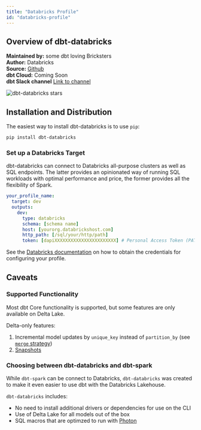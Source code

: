 ```yaml
---
title: "Databricks Profile"
id: "databricks-profile"
---
```


## Overview of dbt-databricks

**Maintained by:** some dbt loving Bricksters  
**Author:** Databricks  
**Source:** [Github](https://github.com/databricks/dbt-databricks)  
**dbt Cloud:** Coming Soon  
**dbt Slack channel** [Link to channel](https://getdbt.slack.com/archives/CNGCW8HKL)  

![dbt-databricks stars](https://img.shields.io/github/stars/databricks/dbt-databricks?style=for-the-badge)

## Installation and Distribution

The easiest way to install dbt-databricks is to use `pip`:

```zsh
pip install dbt-databricks
```

### Set up a Databricks Target

dbt-databricks can connect to Databricks all-purpose clusters as well as SQL endpoints.
The latter provides an opinionated way of running SQL workloads with optimal performance and
price, the former provides all the flexibility of Spark.

<File name='~/.dbt/profiles.yml'>

```yaml
your_profile_name:
  target: dev
  outputs:
    dev:
      type: databricks
      schema: [schema name]
      host: [yourorg.databrickshost.com]
      http_path: [/sql/your/http/path]
      token: [dapiXXXXXXXXXXXXXXXXXXXXXXX] # Personal Access Token (PAT)
```

</File>

See the [Databricks documentation](https://docs.databricks.com/dev-tools/dbt.html#) on how
to obtain the credentials for configuring your profile.

## Caveats

### Supported Functionality

Most dbt Core functionality is supported, but some features are only available
on Delta Lake.

Delta-only features:
1. Incremental model updates by `unique_key` instead of `partition_by` (see [`merge` strategy](spark-configs#the-merge-strategy))
2. [Snapshots](https://docs.getdbt.com/docs/building-a-dbt-project/snapshots)

### Choosing between dbt-databricks and dbt-spark

While `dbt-spark` can be connect to Databricks, `dbt-databricks` was created to make it
even easier to use dbt with the Databricks Lakehouse.

`dbt-databricks` includes:
- No need to install additional drivers or dependencies for use on the CLI
- Use of Delta Lake for all models out of the box
- SQL macros that are optimzed to run with [Photon](https://docs.databricks.com/runtime/photon.html)
